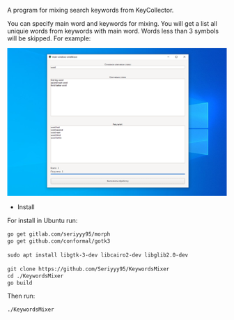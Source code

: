A program for mixing search keywords from KeyCollector.

You can specify main word and keywords for mixing. You will get a list all uniquie words from keywords with main word. Words less than 3 symbols will be skipped. For example:

![Example](https://github.com/Seriyyy95/KeywordsMixer/blob/master/example.png?raw=true)

- Install

For install in Ubuntu run:

    go get gitlab.com/seriyyy95/morph
    go get github.com/conformal/gotk3

    sudo apt install libgtk-3-dev libcairo2-dev libglib2.0-dev

    git clone https://github.com/Seriyyy95/KeywordsMixer
    cd ./KeywordsMixer
    go build

Then run:

    ./KeywordsMixer

